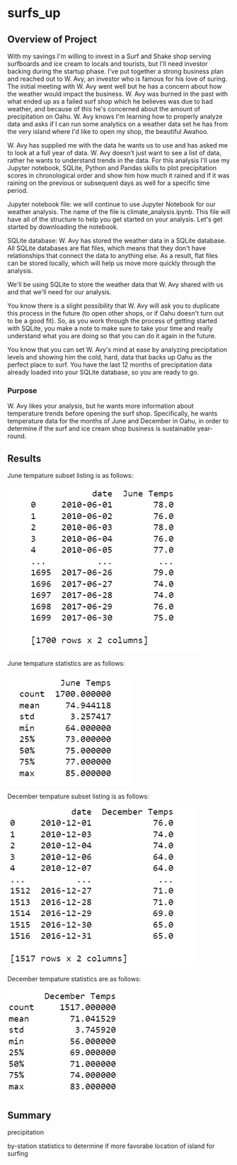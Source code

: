 # surfs_up

## Overview of Project

With my savings I'm willing to invest in a Surf and Shake shop serving surfboards and ice cream to locals and tourists, but I'll need investor backing during the startup phase.  I've put together a strong business plan and reached out to W. Avy, an investor who is famous for his love of suring.  The initial meeting with W. Avy went well but he has a concern about how the weather would impact the business.  W. Avy was burned in the past with what ended up as a failed surf shop which he believes was due to bad weather, and because of this he's concerned about the amount of precipitation on Oahu.  W. Avy knows I'm learning how to properly analyze data and asks if I can run some analytics on a weather data set he has from the very island where I'd like to open my shop, the beautiful Awahoo.

W. Avy has supplied me with the data he wants us to use and has asked me to look at a full year of data.  W. Avy doesn't just want to see a list of data, rather he wants to understand trends in the data.  For this analysis I'll use my Jupyter notebook, SQLite, Python and Pandas skills to plot precipitation scores in chronological order and show him how much it rained and if it was raining on the previous or subsequent days as well for a specific time period.

Jupyter notebook file: we will continue to use Jupyter Notebook for our weather analysis. The name of the file is climate_analysis.ipynb. This file will have all of the structure to help you get started on your analysis. Let's get started by downloading the notebook.

SQLite database: W. Avy has stored the weather data in a SQLite database. All SQLite databases are flat files, which means that they don't have relationships that connect the data to anything else. As a result, flat files can be stored locally, which will help us move more quickly through the analysis.

We'll be using SQLite to store the weather data that W. Avy shared with us and that we'll need for our analysis.

You know there is a slight possibility that W. Avy will ask you to duplicate this process in the future (to open other shops, or if Oahu doesn't turn out to be a good fit). So, as you work through the process of getting started with SQLite, you make a note to make sure to take your time and really understand what you are doing so that you can do it again in the future.

You know that you can set W. Avy's mind at ease by analyzing precipitation levels and showing him the cold, hard, data that backs up Oahu as the perfect place to surf. You have the last 12 months of precipitation data already loaded into your SQLite database, so you are ready to go.

### Purpose
W. Avy likes your analysis, but he wants more information about temperature trends before opening the surf shop. Specifically, he wants temperature data for the months of June and December in Oahu, in order to determine if the surf and ice cream shop business is sustainable year-round.

## Results


June tempature subset listing is as follows:

![June_Temps](https://raw.githubusercontent.com/JBro-Birds/surfs_up/master/Support/June_Temps.png)

June tempature statistics are as follows:

![June_Temp_Description](https://raw.githubusercontent.com/JBro-Birds/surfs_up/master/Support/June_Temp_Description.png)

December tempature subset listing is as follows: 

![December_Temps](https://raw.githubusercontent.com/JBro-Birds/surfs_up/master/Support/December_Temps.png)

December tempature statistics are as follows:

![December_Temp_Description](https://raw.githubusercontent.com/JBro-Birds/surfs_up/master/Support/December_Temp_Description.png)

## Summary

precipitation

by-station statistics to determine if more favorabe location of island for surfing



